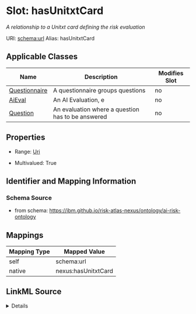 

# Slot: hasUnitxtCard


_A relationship to a Unitxt card defining the risk evaluation_





URI: [schema:url](http://schema.org/url)
Alias: hasUnitxtCard

<!-- no inheritance hierarchy -->





## Applicable Classes

| Name | Description | Modifies Slot |
| --- | --- | --- |
| [Questionnaire](Questionnaire.md) | A questionnaire groups questions |  no  |
| [AiEval](AiEval.md) | An AI Evaluation, e |  no  |
| [Question](Question.md) | An evaluation where a question has to be answered |  no  |







## Properties

* Range: [Uri](Uri.md)

* Multivalued: True





## Identifier and Mapping Information







### Schema Source


* from schema: https://ibm.github.io/risk-atlas-nexus/ontology/ai-risk-ontology




## Mappings

| Mapping Type | Mapped Value |
| ---  | ---  |
| self | schema:url |
| native | nexus:hasUnitxtCard |




## LinkML Source

<details>
```yaml
name: hasUnitxtCard
description: A relationship to a Unitxt card defining the risk evaluation
from_schema: https://ibm.github.io/risk-atlas-nexus/ontology/ai-risk-ontology
rank: 1000
slot_uri: schema:url
alias: hasUnitxtCard
domain_of:
- AiEval
range: uri
multivalued: true
inlined: false

```
</details>
